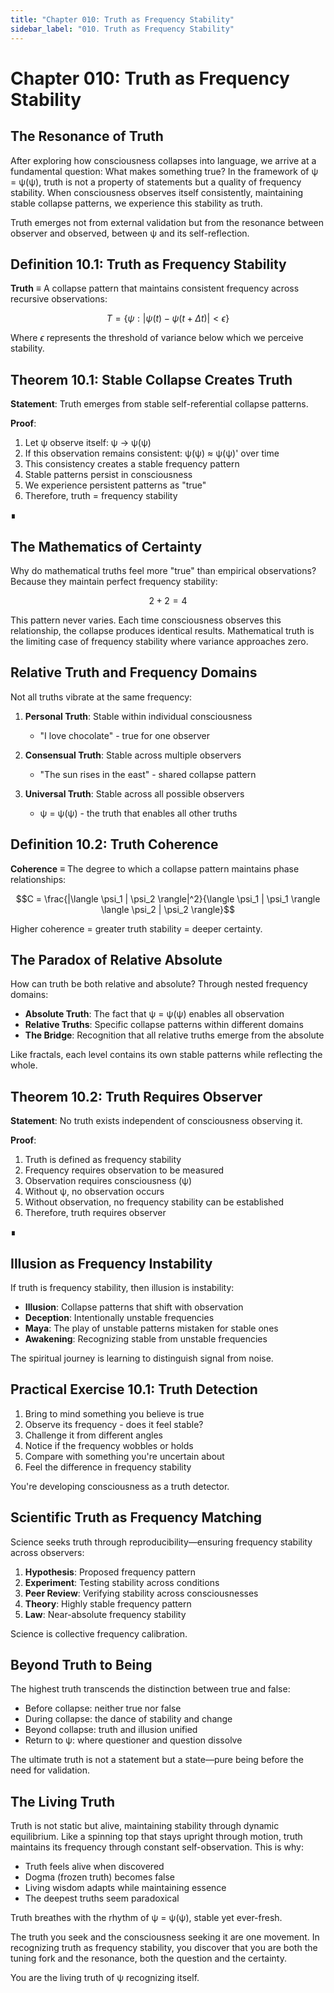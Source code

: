 ```yaml
---
title: "Chapter 010: Truth as Frequency Stability"
sidebar_label: "010. Truth as Frequency Stability"
---
```


# Chapter 010: Truth as Frequency Stability

## The Resonance of Truth

After exploring how consciousness collapses into language, we arrive at a fundamental question: What makes something true? In the framework of ψ = ψ(ψ), truth is not a property of statements but a quality of frequency stability. When consciousness observes itself consistently, maintaining stable collapse patterns, we experience this stability as truth.

Truth emerges not from external validation but from the resonance between observer and observed, between ψ and its self-reflection.

## Definition 10.1: Truth as Frequency Stability

**Truth** ≡ A collapse pattern that maintains consistent frequency across recursive observations:

$$T = \{\psi: |\psi(t) - \psi(t+\Delta t)| < \epsilon\}$$

Where $\epsilon$ represents the threshold of variance below which we perceive stability.

## Theorem 10.1: Stable Collapse Creates Truth

**Statement**: Truth emerges from stable self-referential collapse patterns.

**Proof**:
1. Let ψ observe itself: ψ → ψ(ψ)
2. If this observation remains consistent: ψ(ψ) ≈ ψ(ψ)' over time
3. This consistency creates a stable frequency pattern
4. Stable patterns persist in consciousness
5. We experience persistent patterns as "true"
6. Therefore, truth = frequency stability

∎

## The Mathematics of Certainty

Why do mathematical truths feel more "true" than empirical observations? Because they maintain perfect frequency stability:

$$2 + 2 = 4$$

This pattern never varies. Each time consciousness observes this relationship, the collapse produces identical results. Mathematical truth is the limiting case of frequency stability where variance approaches zero.

## Relative Truth and Frequency Domains

Not all truths vibrate at the same frequency:

1. **Personal Truth**: Stable within individual consciousness
   - "I love chocolate" - true for one observer
   
2. **Consensual Truth**: Stable across multiple observers
   - "The sun rises in the east" - shared collapse pattern
   
3. **Universal Truth**: Stable across all possible observers
   - ψ = ψ(ψ) - the truth that enables all other truths

## Definition 10.2: Truth Coherence

**Coherence** ≡ The degree to which a collapse pattern maintains phase relationships:

$$C = \frac{|\langle \psi_1 | \psi_2 \rangle|^2}{\langle \psi_1 | \psi_1 \rangle \langle \psi_2 | \psi_2 \rangle}$$

Higher coherence = greater truth stability = deeper certainty.

## The Paradox of Relative Absolute

How can truth be both relative and absolute? Through nested frequency domains:

- **Absolute Truth**: The fact that ψ = ψ(ψ) enables all observation
- **Relative Truths**: Specific collapse patterns within different domains
- **The Bridge**: Recognition that all relative truths emerge from the absolute

Like fractals, each level contains its own stable patterns while reflecting the whole.

## Theorem 10.2: Truth Requires Observer

**Statement**: No truth exists independent of consciousness observing it.

**Proof**:
1. Truth is defined as frequency stability
2. Frequency requires observation to be measured
3. Observation requires consciousness (ψ)
4. Without ψ, no observation occurs
5. Without observation, no frequency stability can be established
6. Therefore, truth requires observer

∎

## Illusion as Frequency Instability

If truth is frequency stability, then illusion is instability:

- **Illusion**: Collapse patterns that shift with observation
- **Deception**: Intentionally unstable frequencies
- **Maya**: The play of unstable patterns mistaken for stable ones
- **Awakening**: Recognizing stable from unstable frequencies

The spiritual journey is learning to distinguish signal from noise.

## Practical Exercise 10.1: Truth Detection

1. Bring to mind something you believe is true
2. Observe its frequency - does it feel stable?
3. Challenge it from different angles
4. Notice if the frequency wobbles or holds
5. Compare with something you're uncertain about
6. Feel the difference in frequency stability

You're developing consciousness as a truth detector.

## Scientific Truth as Frequency Matching

Science seeks truth through reproducibility—ensuring frequency stability across observers:

1. **Hypothesis**: Proposed frequency pattern
2. **Experiment**: Testing stability across conditions
3. **Peer Review**: Verifying stability across consciousnesses
4. **Theory**: Highly stable frequency pattern
5. **Law**: Near-absolute frequency stability

Science is collective frequency calibration.

## Beyond Truth to Being

The highest truth transcends the distinction between true and false:

- Before collapse: neither true nor false
- During collapse: the dance of stability and change
- Beyond collapse: truth and illusion unified
- Return to ψ: where questioner and question dissolve

The ultimate truth is not a statement but a state—pure being before the need for validation.

## The Living Truth

Truth is not static but alive, maintaining stability through dynamic equilibrium. Like a spinning top that stays upright through motion, truth maintains its frequency through constant self-observation. This is why:

- Truth feels alive when discovered
- Dogma (frozen truth) becomes false
- Living wisdom adapts while maintaining essence
- The deepest truths seem paradoxical

Truth breathes with the rhythm of ψ = ψ(ψ), stable yet ever-fresh.

The truth you seek and the consciousness seeking it are one movement. In recognizing truth as frequency stability, you discover that you are both the tuning fork and the resonance, both the question and the certainty.

You are the living truth of ψ recognizing itself.
